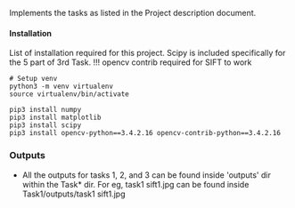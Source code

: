 Implements the tasks as listed in the Project description document.

#### Installation
List of installation required for this project. Scipy is included specifically for the 5 part of 3rd Task.
!!! opencv contrib required for SIFT to work

```{}
# Setup venv
python3 -m venv virtualenv
source virtualenv/bin/activate

pip3 install numpy
pip3 install matplotlib
pip3 install scipy
pip3 install opencv-python==3.4.2.16 opencv-contrib-python==3.4.2.16
```


### Outputs
- All the outputs for tasks 1, 2, and 3 can be found inside 'outputs' dir within the Task* dir.
For eg, task1 sift1.jpg can be found inside Task1/outputs/task1 sift1.jpg